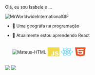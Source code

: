 Olá, eu sou Isabele e ...

![MrWorldwideInternationalGIF](https://github.com/user-attachments/assets/cd9453eb-86ba-4062-b619-cbf195e9d59b)

- 🔭 Uma geográfa na programação
- 🌱 Atualmente estou aprendendo React

  <div style="display: inline_block"><br>
       <img align="center" alt="Mateus-HTML" height="30" width="40" src="https://cdn.jsdelivr.net/gh/devicons/devicon@latest/icons/python/python-original.svg">
     <img align="center" alt="Mateus-Js" height="30" width="40" src="https://raw.githubusercontent.com/devicons/devicon/master/icons/javascript/javascript-plain.svg">
  <img align="center" alt="Mateus-Ts" height="30" width="40" src="https://raw.githubusercontent.com/devicons/devicon/master/icons/react/react-original.svg">
  <img align="center" alt="Mateus-HTML" height="30" width="40" src="https://raw.githubusercontent.com/devicons/devicon/master/icons/html5/html5-original.svg">
  
 ##
  
  <div> 
  <a href = "mailto:isabele45tenorio@gmail.com"><img src="https://img.shields.io/badge/-Gmail-%23333?style=for-the-badge&logo=gmail&logoColor=white" target="_blank"></a>
  <a href="AQUI VAI O LINK DO LINKEDIM" target="_blank"><img src="https://img.shields.io/badge/-LinkedIn-%230077B5?style=for-the-badge&logo=linkedin&logoColor=white" target="_blank"></a> 
 
</div>
